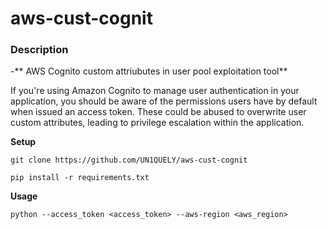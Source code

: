 # **aws-cust-cognit**

### Description

-** AWS Cognito custom attriubutes in user pool exploitation tool**

If you're using Amazon Cognito to manage user authentication in your application, you should be aware of the permissions users have by default when issued an access token. These could be abused to overwrite user custom attributes, leading to privilege escalation within the application.


**Setup**

`git clone https://github.com/UN1QUELY/aws-cust-cognit`

`pip install -r requirements.txt`

**Usage**

`python --access_token <access_token> --aws-region <aws_region>`

